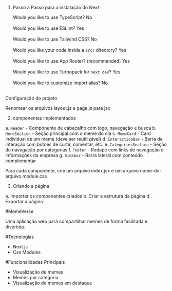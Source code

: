 
1. Passo a Passo para a instalação do Next

    Would you like to use TypeScript? No <br><br>
Would you like to use ESLint? Yes <br><br>
Would you like to use Tailwind CSS? No <br><br>
Would you like your code inside a `src/` directory? Yes <br><br>
Would you like to use App Router? (recommended) Yes <br><br>
Would you like to use Turbopack for `next dev`?  Yes <br><br>
Would you like to customize import alias? No <br><br>

Configuração do projeto 

Renomear os arquivos layout.js e page.js para jsx 

2. componentes implementados

a. `Header` - Componente de cabeçalho com logo, navegação e busca
b. `HeroSection` - Seção principal com o meme do dia
c. `MemeCard` - Card individual de um meme (deve ser reutilizável)
d. `InteractionBar` - Barra de interação com botões de curtir, comentar, etc.
e. `CategoriesSection` - Seção de navegação por categorias
f. `Footer` - Rodapé com links de navegação e informações da empresa
g. `Sidebar` - Barra lateral com conteúdo complementar

Para cada componente, crie um arquivo index.jsx e um arquivo nome-do-arquivo.module.css

3. Criando a página

a. Importar os componentes criados
b. Criar a estrutura da página
d. Exportar a página

#MemeVerse

Uma aplicação web para compartilhar memes de forma facilitada e divertida.

#Tecnologias

-  Next.js
- Css Modules

#Funcionalidades Principais 
- Visualização de memes
- Memes por categoria
- Visualização de memes em destaque
